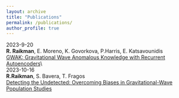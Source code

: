 ```yaml
---
layout: archive
title: "Publications"
permalink: /publications/
author_profile: true
---
```


2023-9-20 \
**R. Raikman**, E. Moreno, K. Govorkova, P.Harris, E. Katsavounidis\
[GWAK: Gravitational Wave Anomalous Knowledge with Recurrent Autoencoders]( https://arxiv.org/abs/2309.11537)\ 
\
2023-10-16 \
**R.Raikman**, S. Bavera, T. Fragos\
[Detecting the Undetected: Overcoming Biases in Gravitational-Wave Population Studies](https://arxiv.org/abs/2310.10736)


